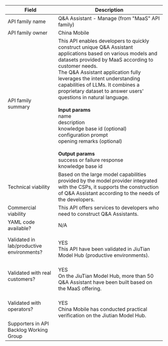 | **Field** | Description | 
| ---- | ----- |
| API family name | Q&A Assistant - Manage (from "MaaS" API family) |
| API family owner| China Mobile  |
| API family summary | This API enables developers to quickly construct unique Q&A Assistant applications based on various models and datasets provided by MaaS according to customer needs.<br>The Q&A Assistant application fully leverages the intent understanding capabilities of LLMs. It combines a proprietary dataset to answer users' questions in natural language.<br><br>**Input params**<br>name<br>description<br>knowledge base id (optional)<br>configuration prompt<br>opening remarks (optional)<br><br>**Output params**<br>success or failure response<br>knowledge base id<br>
| Technical viability | Based on the large model capabilities provided by the model provider integrated with the CSPs, it supports the construction of Q&A Assistant according to the needs of the developers. | 
| Commercial viability | This API offers services to developers who need to construct Q&A Assistants.|
| YAML code available? | N/A <br>|
| Validated in lab/productive environments? | <br>YES<br> This API have been validated in JiuTian Model Hub (productive environments).<br> |
| Validated with real customers? | <br>YES<br>On the JiuTian Model Hub, more than 50 Q&A Assistant have been built based on the MaaS offering. <br>|
| Validated with operators? | <br>YES<br>China Mobile has conducted practical verification on the Jiutian Model Hub. <br> |
| Supporters in API Backlog Working Group |  |